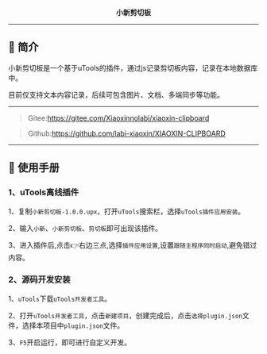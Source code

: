 <p align="center">
	<strong>小新剪切板</strong>
</p>

----------

## 🌆 简介

小新剪切板是一个基于uTools的插件，通过js记录剪切板内容，记录在本地数据库中。

目前仅支持文本内容记录，后续可包含图片、文档、多端同步等功能。

----------

> Gitee:https://gitee.com/Xiaoxinnolabi/xiaoxin-clipboard

> Github:https://github.com/labi-xiaoxin/XIAOXIN-CLIPBOARD

----------

## 📄 使用手册

### 1、uTools离线插件

1、复制`小新剪切板-1.0.0.upx`，打开`uTools`搜索栏，选择`uTools插件应用安装`。

2、输入`小新`、`小新剪切板`、`剪切板`即可出现该插件。

3、进入插件后,点击👉右边三点,选择`插件应用设置`,设置`跟随主程序同时启动`,避免错过内容。

### 2、源码开发安装

1、`uTools`下载`uTools开发者工具`。

2、打开`uTools开发者工具`，点击`新建项目`，创建完成后，点击`选择plugin.json`文件，选择本项目中`plugin.json`文件。

3、`F5`开启运行，即可进行自定义开发。